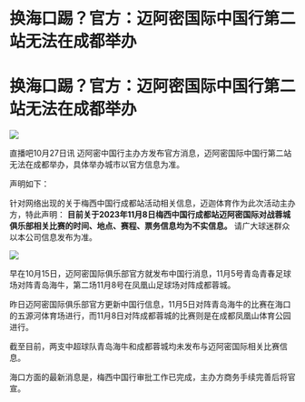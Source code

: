 # 换海口踢？官方：迈阿密国际中国行第二站无法在成都举办

# 换海口踢？官方：迈阿密国际中国行第二站无法在成都举办

![](https://inews.gtimg.com/om_bt/Ox4jVxuzPMQ4LQyIvhM5_JgiEm2seWh37_OUZ2d0DChs4AA/1000)

直播吧10月27日讯 迈阿密中国行主办方发布官方消息，迈阿密国际中国行第二站无法在成都举办，具体举办城市以官方信息为准。

声明如下：

针对网络出现的关于梅西中国行成都站活动相关信息，迈迦体育作为此次活动主办方，特此声明：
**目前关于2023年11月8日梅西中国行成都站迈阿密国际对战蓉城俱乐部相关比赛的时间、地点、赛程、票务信息均为不实信息。**
请广大球迷群众以本公司信息发布为准。

![](https://inews.gtimg.com/om_bt/ONPh8Vs5Ve3thzD0_frQjLshWRzUPDEby4Z_6qWkx-7JcAA/1000)

早在10月15日，迈阿密国际俱乐部官方就发布中国行消息，11月5号青岛青春足球场对阵青岛海牛，第二场11月8号在凤凰山足球场对阵成都蓉城。

昨日迈阿密国际俱乐部官方更新中国行信息，11月5日对阵青岛海牛的比赛在海口的五源河体育场进行，而11月8日对阵成都蓉城的比赛则是在成都凤凰山体育公园进行。

截至目前，两支中超球队青岛海牛和成都蓉城均未发布与迈阿密国际相关比赛信息。

海口方面的最新消息是，梅西中国行审批工作已完成，主办方商务手续完善后将官宣。

